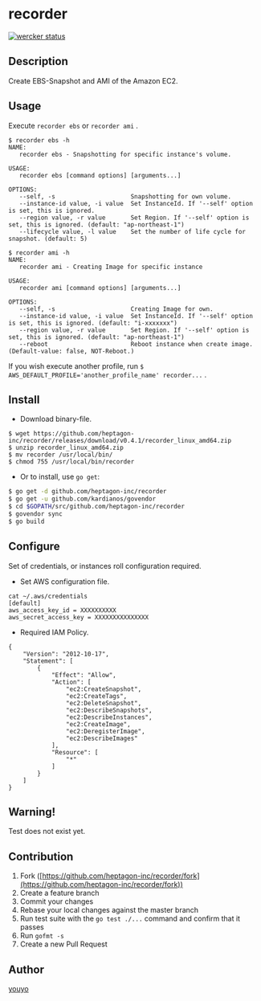 # recorder

[![wercker status](https://app.wercker.com/status/5b8b5d5b3765a30a21226888642e47cf/s/master "wercker status")](https://app.wercker.com/project/byKey/5b8b5d5b3765a30a21226888642e47cf)

## Description

Create EBS-Snapshot and AMI of the Amazon EC2.

## Usage

Execute `recorder ebs` or `recorder ami` .

```
$ recorder ebs -h
NAME:
   recorder ebs - Snapshotting for specific instance's volume.

USAGE:
   recorder ebs [command options] [arguments...]

OPTIONS:
   --self, -s                     Snapshotting for own volume.
   --instance-id value, -i value  Set InstanceId. If '--self' option is set, this is ignored.
   --region value, -r value       Set Region. If '--self' option is set, this is ignored. (default: "ap-northeast-1")
   --lifecycle value, -l value    Set the number of life cycle for snapshot. (default: 5)
```

```
$ recorder ami -h
NAME:
   recorder ami - Creating Image for specific instance

USAGE:
   recorder ami [command options] [arguments...]

OPTIONS:
   --self, -s                     Creating Image for own.
   --instance-id value, -i value  Set InstanceId. If '--self' option is set, this is ignored. (default: "i-xxxxxxx")
   --region value, -r value       Set Region. If '--self' option is set, this is ignored. (default: "ap-northeast-1")
   --reboot                       Reboot instance when create image. (Default-value: false, NOT-Reboot.)
```

If you wish execute another profile, run `$ AWS_DEFAULT_PROFILE='another_profile_name' recorder...` .

## Install

- Download binary-file.

```
$ wget https://github.com/heptagon-inc/recorder/releases/download/v0.4.1/recorder_linux_amd64.zip
$ unzip recorder_linux_amd64.zip
$ mv recorder /usr/local/bin/
$ chmod 755 /usr/local/bin/recorder
```

- Or to install, use `go get`:

```bash
$ go get -d github.com/heptagon-inc/recorder
$ go get -u github.com/kardianos/govendor
$ cd $GOPATH/src/github.com/heptagon-inc/recorder
$ govendor sync
$ go build
```

## Configure

Set of credentials, or instances roll configuration required.

- Set AWS configuration file.

```
cat ~/.aws/credentials
[default]
aws_access_key_id = XXXXXXXXXX
aws_secret_access_key = XXXXXXXXXXXXXXX
```
- Required IAM Policy.

```
{
    "Version": "2012-10-17",
    "Statement": [
        {
            "Effect": "Allow",
            "Action": [
                "ec2:CreateSnapshot",
                "ec2:CreateTags",
                "ec2:DeleteSnapshot",
                "ec2:DescribeSnapshots",
                "ec2:DescribeInstances",
                "ec2:CreateImage",
                "ec2:DeregisterImage",
                "ec2:DescribeImages"
            ],
            "Resource": [
                "*"
            ]
        }
    ]
}
```

## Warning!

Test does not exist yet.

## Contribution

1. Fork ([https://github.com/heptagon-inc/recorder/fork](https://github.com/heptagon-inc/recorder/fork))
1. Create a feature branch
1. Commit your changes
1. Rebase your local changes against the master branch
1. Run test suite with the `go test ./...` command and confirm that it passes
1. Run `gofmt -s`
1. Create a new Pull Request

## Author

[youyo](https://github.com/youyo)
